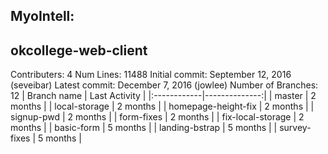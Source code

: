 ## MyoIntell:


## okcollege-web-client
Contributers: 4
Num Lines: 11488
Initial commit: September 12, 2016 (seveibar)
Latest commit: December 7, 2016 (jowlee)
Number of Branches: 12
| Branch name | Last Activity |
|:------------|--------------:|
| master | 2 months |
| local-storage | 2 months |
| homepage-height-fix | 2 months |
| signup-pwd | 2 months |
| form-fixes | 2 months |
| fix-local-storage | 2 months |
| basic-form | 5 months |
| landing-bstrap | 5 months |
| survey-fixes | 5 months |
